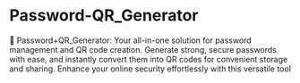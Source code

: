 # Password-QR_Generator
🔐 Password+QR_Generator: Your all-in-one solution for password management and QR code creation. Generate strong, secure passwords with ease, and instantly convert them into QR codes for convenient storage and sharing. Enhance your online security effortlessly with this versatile tool

